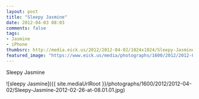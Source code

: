 ```yaml
---
layout: post
title: "Sleepy Jasmine"
date: 2012-04-03 08:03
comments: false
tags: 
- Jasmine
- iPhone
thumbsrc: http://media.eick.us/2012/2012-04-02/1024x1024/Sleepy-Jasmine-2012-02-26-at-08.01.01.jpg
featured_image: "https://www.eick.us/media/photographs/1600/2012/2012-04-02/Sleepy-Jasmine-2012-02-26-at-08.01.01.jpg"
---
```

Sleepy Jasmine



![sleepy Jasmine]({{ site.mediaUrlRoot }}/photographs/1600/2012/2012-04-02/Sleepy-Jasmine-2012-02-26-at-08.01.01.jpg)

